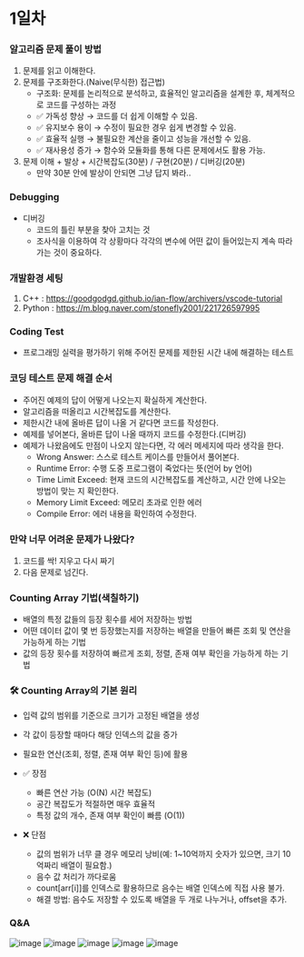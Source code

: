 # 1일차
### 알고리즘 문제 풀이 방법
1. 문제를 읽고 이해한다.
2. 문제를 구조화한다.(Naive(무식한) 접근법)
   - 구조화: 문제를 논리적으로 분석하고, 효율적인 알고리즘을 설계한 후, 체계적으로 코드를 구성하는 과정
   - ✅ 가독성 향상 → 코드를 더 쉽게 이해할 수 있음.
   - ✅ 유지보수 용이 → 수정이 필요한 경우 쉽게 변경할 수 있음.
   - ✅ 효율적 실행 → 불필요한 계산을 줄이고 성능을 개선할 수 있음.
   - ✅ 재사용성 증가 → 함수와 모듈화를 통해 다른 문제에서도 활용 가능.
3. 문제 이해 + 발상 + 시간복잡도(30분) / 구현(20분) / 디버깅(20분)
   - 만약 30분 안에 발상이 안되면 그냥 답지 봐라..

### Debugging
- 디버깅
  - 코드의 틀린 부분을 찾아 고치는 것
  - 조사식을 이용하여 각 상황마다 각각의 변수에 어떤 값이 들어있는지 계속 따라가는 것이 중요하다.

### 개발환경 세팅
1. C++ : https://goodgodgd.github.io/ian-flow/archivers/vscode-tutorial
2. Python : https://m.blog.naver.com/stonefly2001/221726597995

### Coding Test
- 프로그래밍 실력을 평가하기 위해 주어진 문제를 제한된 시간 내에 해결하는 테스트
### 코딩 테스트 문제 해결 순서
- 주어진 예제의 답이 어떻게 나오는지 확실하게 계산한다.
- 알고리즘을 떠올리고 시간복잡도를 계산한다.
- 제한시간 내에 올바른 답이 나올 거 같다면 코드를 작성한다.
- 예제를 넣어본다, 올바른 답이 나올 때까지 코드를 수정한다.(디버깅)
- 예제가 나왔음에도 만점이 나오지 않는다면, 각 에러 메세지에 따라 생각을 한다.
   - Wrong Answer: 스스로 테스트 케이스를 만들어서 풀어본다.
   - Runtime Error: 수행 도중 프로그램이 죽었다는 뜻(언어 by 언어)
   - Time Limit Exceed: 현재 코드의 시간복잡도를 계산하고, 시간 안에 나오는 방법이 맞는 지 확인한다.
   - Memory Limit Exceed: 메모리 초과로 인한 에러
   - Compile Error: 에러 내용을 확인하여 수정한다.
### 만약 너무 어려운 문제가 나왔다?
1. 코드를 싹! 지우고 다시 짜기
2. 다음 문제로 넘긴다.

### Counting Array 기법(색칠하기)
- 배열의 특정 값들의 등장 횟수를 세어 저장하는 방법
- 어떤 데이터 값이 몇 번 등장했는지를 저장하는 배열을 만들어 빠른 조회 및 연산을 가능하게 하는 기법
- 값의 등장 횟수를 저장하여 빠르게 조회, 정렬, 존재 여부 확인을 가능하게 하는 기법
### 🛠 Counting Array의 기본 원리
- 입력 값의 범위를 기준으로 크기가 고정된 배열을 생성
- 각 값이 등장할 때마다 해당 인덱스의 값을 증가
- 필요한 연산(조회, 정렬, 존재 여부 확인 등)에 활용

- ✅ 장점
  - 빠른 연산 가능 (O(N) 시간 복잡도)
  - 공간 복잡도가 적절하면 매우 효율적
  - 특정 값의 개수, 존재 여부 확인이 빠름 (O(1))
- ❌ 단점
  - 값의 범위가 너무 클 경우 메모리 낭비(예: 1~10억까지 숫자가 있으면, 크기 10억짜리 배열이 필요함.)
  - 음수 값 처리가 까다로움
  - count[arr[i]]를 인덱스로 활용하므로 음수는 배열 인덱스에 직접 사용 불가.
  - 해결 방법: 음수도 저장할 수 있도록 배열을 두 개로 나누거나, offset을 추가.

### Q&A

![image](https://github.com/user-attachments/assets/a10db638-4743-44b8-8495-a2c0f629e05b)
![image](https://github.com/user-attachments/assets/08307e7c-5c81-4a4d-9dd9-246d975d93f4)
![image](https://github.com/user-attachments/assets/8f8dafb4-b959-488f-840f-3291dd6bc673)
![image](https://github.com/user-attachments/assets/dca6e799-9773-4df6-ac99-27cf2261b71c)
![image](https://github.com/user-attachments/assets/eab2002c-fdd0-434a-9c6e-517b77956798)





